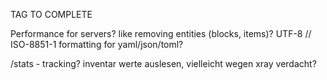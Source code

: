 TAG TO COMPLETE

Performance for servers? like removing entities (blocks, items)?
UTF-8 // ISO-8851-1 formatting for yaml/json/toml?

/stats - tracking? inventar werte auslesen, vielleicht wegen xray verdacht?